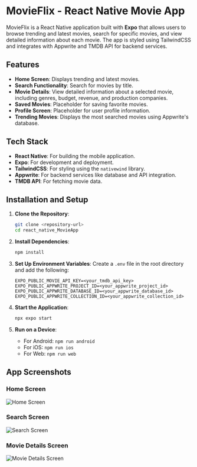 # MovieFlix - React Native Movie App

MovieFlix is a React Native application built with **Expo** that allows users to browse trending and latest movies, search for specific movies, and view detailed information about each movie. The app is styled using TailwindCSS and integrates with Appwrite and TMDB API for backend services.

## Features

- **Home Screen**: Displays trending and latest movies.
- **Search Functionality**: Search for movies by title.
- **Movie Details**: View detailed information about a selected movie, including genres, budget, revenue, and production companies.
- **Saved Movies**: Placeholder for saving favorite movies.
- **Profile Screen**: Placeholder for user profile information.
- **Trending Movies**: Displays the most searched movies using Appwrite's database.

## Tech Stack

- **React Native**: For building the mobile application.
- **Expo**: For development and deployment.
- **TailwindCSS**: For styling using the `nativewind` library.
- **Appwrite**: For backend services like database and API integration.
- **TMDB API**: For fetching movie data.

## Installation and Setup

1. **Clone the Repository**:
   ```bash
   git clone <repository-url>
   cd react_native_MovieApp
   ```

2. **Install Dependencies**:
   ```bash
   npm install
   ```

3. **Set Up Environment Variables**:
   Create a `.env` file in the root directory and add the following:
   ```
   EXPO_PUBLIC_MOVIE_API_KEY=<your_tmdb_api_key>
   EXPO_PUBLIC_APPWRITE_PROJECT_ID=<your_appwrite_project_id>
   EXPO_PUBLIC_APPWRITE_DATABASE_ID=<your_appwrite_database_id>
   EXPO_PUBLIC_APPWRITE_COLLECTION_ID=<your_appwrite_collection_id>
   ```

4. **Start the Application**:
   ```bash
   npx expo start
   ```

5. **Run on a Device**:
   - For Android: `npm run android`
   - For iOS: `npm run ios`
   - For Web: `npm run web`

## App Screenshots

### Home Screen
![Home Screen](./assets/screenshots/home.jpg)

### Search Screen
![Search Screen](./assets/screenshots/search.jpg)

### Movie Details Screen
![Movie Details Screen](./assets/screenshots/moviedetails.jpg)
